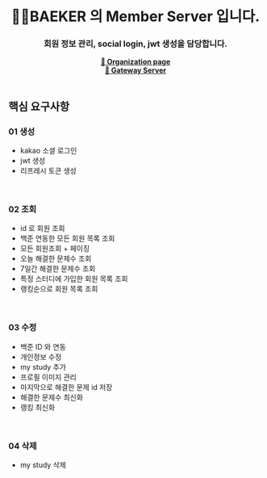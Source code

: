 <div align="center"><h1>
    🤚🏻BAEKER 의 Member Server 입니다.
</h1></div>

<div align="center"><h3>
    회원 정보 관리, social login, jwt 생성을 담당합니다.
</h3></div>

<div align="center"><a href="https://github.com/BAEKER-230522"><b>
    🔗 Organization page
</b></a></div>
<div align="center"><a href="https://github.com/BAEKER-230522/Gateway"><b>
    🔗 Gateway Server
</b></a></div>

<br>

## 핵심 요구사항
### 01 생성
- kakao 소셜 로그인
- jwt 생성
- 리프레시 토큰 생성

<br>

### 02 조회
- id 로 회원 조회
- 백준 연동한 모든 회원 목록 조회
- 모든 회원조회 + 페이징
- 오늘 해결한 문제수 조회
- 7일간 해결한 문제수 조회
- 특정 스터디에 가입한 회원 목록 조회
- 랭킹순으로 회원 목록 조회

<br>

### 03 수정
- 백준 ID 와 연동
- 개인정보 수정
- my study 추가
- 프로필 이미지 관리
- 마지막으로 해결한 문제 id 저장
- 해결한 문제수 최신화
- 랭킹 최신화

<br>

### 04 삭제
- my study 삭제

<br>
